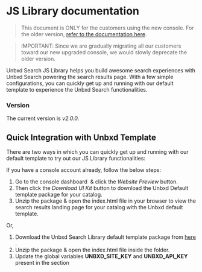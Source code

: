 JS Library documentation
========================

> This document is ONLY for the customers using the new console. For the older version, [refer to the documentation here](https://unbxd.com/docs/site-search/integration-documentation/jssdk-documentation/).

>IMPORTANT: Since we are gradually migrating all our customers toward our new upgraded console, we would slowly deprecate the older version. 

Unbxd Search JS Library helps you build awesome search experiences with Unbxd Search powering the search results page. With a few simple configurations, you can quickly get up and running with our default template to experience the Unbxd Search functionalities.

### Version

The current version is _v2.0.0_.

Quick Integration with Unbxd Template
-------------------------------------

There are two ways in which you can quickly get up and running with our default template to try out our JS Library functionalities:

If you have a console account already, follow the below steps:  
  

1.  Go to the console dashboard  & click the _Website Preview_ button.
2.  Then click the _Download UI Kit_ button to download the Unbxd Default template package for your catalog.
3.  Unzip the package & open the index.html file in your browser to view the search results landing page for your catalog with the Unbxd default template.

Or,

1.  Download the Unbxd Search Library default template package from [here](https://libraries.unbxdapi.com/sdk-demo/v2/Unbxd-Search-SDK-Demo.zip) .
2.  Unzip the package & open the index.html file inside the folder.
3.  Update the global variables **UNBXD\_SITE\_KEY** and **UNBXD\_API\_KEY** present in the <head> section <script>  tag of the _index.html_ file with your Site key & API keys.
```js
    window.UNBXD\_SITE\_KEY\= < your site key\>//yoursitekey
    window.UNBXD\_API\_KEY\= < your API key\>//yourapikey
```

Refer to [this section](https://unbxd.com/docs/site-search/documentation/configure-site-profile/) for steps on how to get the Site Key & API Key for your account
4.  Update the global variable “**UNBXD\_MAPPED\_FIELDS**” with the field mapping of your catalog fields.  
```js
 window.UNBXD_MAPPED_FIELDS = {
   "unxTitle": "title",
  "unxImageUrl": "Image_Link",
   "unxPrice": "Price",
   "unxDescription":" productDescription"
};
```
    Refer to [this section](https://unbxd.com/docs/site-search/documentation/configure-site-profile/) on how to get these field mappings for your account.  
      
    Finally, open index.html in your browser to view the search results landing page for your catalog with the Unbxd default template.

Quick Integration to your Site
------------------------------

To integrate the JS Library into your site, follow the following steps:

1.  Include the JS Library. This can be done in two ways:  
    a. Adding it as a URL to your HTML file.  
    First, add the following CSS file into the **“** section of your HTML page to get the Unbxd default theme styles. 
    
```js
<link rel="stylesheet" href="https://libraries.unbxdapi.com/search-sdk/v2.0.0/vanillaSearch.min.css" /> 
```
Then add the following script file for the library at the end of the body section.
    
```js
<script type="text/javascript" src="https://libraries.unbxdapi.com/search-sdk/v2.0.0/vanillaSearch.min.js">
```

This will set the “UnbxdSearch” constructor on the window object.  
    b. Install it via npm using the following command
    
```js
npm i @unbxd-ui/vanilla-search-library
```

and import the UnbxdSearch class like below:
```js
import  UnbxdSearch  from  "@unbxd-ui/vanilla-search-library";
```

**Note**: To include default CSS, use the below command
```js
import "@unbxd-ui/vanilla-search-library/public/dist/css/vanillaSearch.css";
``` 
or If you are using SCSS, include the below file
```js
import "@unbxd-ui/vanilla-search-library/styles/index.scss";
```

2.  Create a search object using UnbxdSearch(class/constructor) with the relevant configs.
```js
window.unbxdSearch = new UnbxdSearch({
 siteKey: "demo-unbxd700181503576558",
 apiKey: "fb853e3332f2645fac9d71dc63e09ec1",
 products:{
    productType:"SEARCH",
    productAttributes: [
            "title",
            "uniqueId",
            "price",
            "sku",
            "imageUrl",
            "displayPrice",
            "salePrice",
            "sortPrice"
      ]
 }
});
```
A full configuration will look like:
```js
window.unbxdSearch = new UnbxdSearch({
 siteKey: "demo-german-unbxd809051586180937",
 apiKey: "16e3cf8d510c50106d64f1ebb919b34e",
 searchBoxEl: document.getElementById("unbxdInput"),
 searchButtonEl: document.getElementById("searchBtn"),
 products:{
   el:document.getElementById("searchResultsWrapper"),
   attributesMap: {
      "unxTitle": "title",
      "unxImageUrl": "imageUrl"
      "unxPrice": "displaySalePrice"
   },
   productAttributes: [
      "title",
      "imageUrl",
      "price"
   ]
 },
 spellCheck: {
   enabled: true,
   el: document.getElementById("didYouMeanWrapper")
 },
 noResults: {
     el: document.getElementById("noResultWrapper")
 },
 facet: {
   facetsEl: document.getElementById("facetsWrapper"),
   selectedFacetsEl: document.getElementById("selectedFacetWrapper"),
   applyMultipleFilters:false,
   defaultOpen:"FIRST",
   isCollapsible: true,
   isSearchable: true
 },
 pagination: {
   type: "FIXED_PAGINATION",
   el:document.querySelector("#clickScrollContainer"),
   onPaginate:function(data) {
   }
 },
 breadcrumb: {
   el: document.getElementById("breadcrumpContainer")
 },
 pagesize: {
   el: document.getElementById("changeNoOfProducts")
 },
 sort: {
   el: document.getElementById("sortWrapper"),
   options: [
     {
       value: "sortPrice desc",
       text: "Price High to Low"
     },
     {
       value: "sortPrice asc",
       text: " Price Low to High"
     }
   ]
 },
 loader :{
     el:document.getElementById("loaderEl")
 },
 productView:{
   el: document.getElementById("productViewTypeContainer"),
   defaultViewType: "GRID"
 },
 banner: {
   el: document.getElementById("bannerContainer"),
   count: 1
 }
});
```

You can also modify the configs anytime using the “**updateConfig**” method on the returned object. “updateConfig” accepts a new config object as an argument which will be merged with the existing config object.
```js
const  unbxdSearch = new UnbxdSearch({
 siteKey: "demo-unbxd700181503576558",
 apiKey: "fb853e3332f2645fac9d71dc63e09ec1",
 products:{
    productType:"SEARCH"
 }
});
unbxdSearch.updateConfig({
 products:{
    productType:"CATEGORY"
 }
});
```
For a full list of all available configs refer to the “List of Available Configurations” section below.

### Nomenclature

You will see below terms more:

*   `el` – The term el refers to a DOM element. So the rendered component will be rendered inside this DOM element.  
    Ex: document.getElementById(“searchResultsWrapper”).

*   `template` – templates are functions where you can return the HTML string that needs to be rendered. This provides you the power of entire Javascript to build your desired HTML string
*   All of the class names generated by the library will have the prefix **“UNX-“**. So you can use it to customize styles.

More Information
----------------

For any issue that you face during integration or need updates on the changes, follow these tips, raise issues, or track log changes. 

### Tips& tricks

*   If you are including our Search JS Library, [Autosuggest Library](https://unbxd.com/docs/site-search/integration-documentation/autosuggest-sdk/) & [Analytics Library](https://unbxd.com/docs/site-search/integration-documentation/browser-integration/) in your HTML page, the order of the files are important.  
    Include the Search JS Library, followed by Autosuggest Library and then the Analytics JS Library. This should be followed by the code to invoke the library.
*   Always ensure you are invoking the library (i.e. calling the **UnbxdSearch** constructor) after you have included it either via URL or via npm
*   Include the CSS inside the <head> tag of your HTML page & the scripts at the end of the body tag. This will ensure that the page rendering is not blocked by the javascript files.

### Raise Issues  

  
Facing some issues? look for solutions or create an issue [here](https://github.com/unbxd/search-JS-library/issues).

### Stay up to date

  
Look at the [changelog](https://github.com/unbxd/search-JS-library/blob/master/CHANGELOG.md) to see the latest version & history.

List of available Configurations
--------------------------------

You can find the list of the available configurations in [this Github link](https://github.com/unbxd/search-JS-library/#full-configuration-list). 

